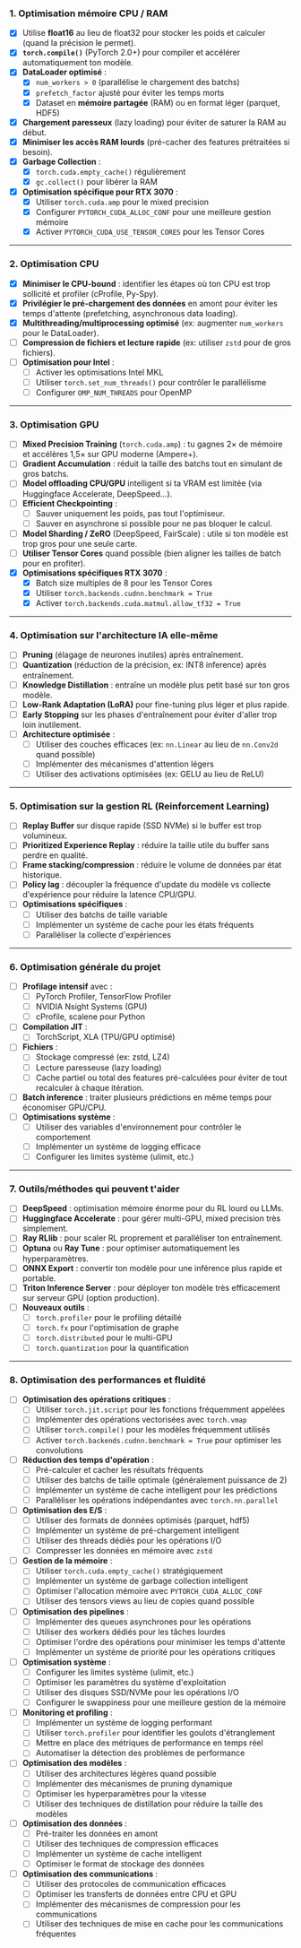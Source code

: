 ### 1. Optimisation mémoire CPU / RAM
- [x] Utilise **float16** au lieu de float32 pour stocker les poids et calculer (quand la précision le permet).
- [x] **`torch.compile()`** (PyTorch 2.0+) pour compiler et accélérer automatiquement ton modèle.
- [x] **DataLoader optimisé** :
  - [x] `num_workers > 0` (parallélise le chargement des batchs)
  - [x] `prefetch_factor` ajusté pour éviter les temps morts
  - [x] Dataset en **mémoire partagée** (RAM) ou en format léger (parquet, HDF5)
- [x] **Chargement paresseux** (lazy loading) pour éviter de saturer la RAM au début.
- [x] **Minimiser les accès RAM lourds** (pré-cacher des features prétraitées si besoin).
- [x] **Garbage Collection** :
  - [x] `torch.cuda.empty_cache()` régulièrement
  - [x] `gc.collect()` pour libérer la RAM
- [x] **Optimisation spécifique pour RTX 3070** :
  - [x] Utiliser `torch.cuda.amp` pour le mixed precision
  - [x] Configurer `PYTORCH_CUDA_ALLOC_CONF` pour une meilleure gestion mémoire
  - [x] Activer `PYTORCH_CUDA_USE_TENSOR_CORES` pour les Tensor Cores

---

### 2. Optimisation CPU
- [x] **Minimiser le CPU-bound** : identifier les étapes où ton CPU est trop sollicité et profiler (cProfile, Py-Spy).
- [x] **Privilégier le pré-chargement des données** en amont pour éviter les temps d'attente (prefetching, asynchronous data loading).
- [x] **Multithreading/multiprocessing optimisé** (ex: augmenter `num_workers` pour le DataLoader).
- [ ] **Compression de fichiers et lecture rapide** (ex: utiliser `zstd` pour de gros fichiers).
- [ ] **Optimisation pour Intel** :
  - [ ] Activer les optimisations Intel MKL
  - [ ] Utiliser `torch.set_num_threads()` pour contrôler le parallélisme
  - [ ] Configurer `OMP_NUM_THREADS` pour OpenMP

---

### 3. Optimisation GPU
- [ ] **Mixed Precision Training** (`torch.cuda.amp`) : tu gagnes 2× de mémoire et accélères 1,5× sur GPU moderne (Ampere+).
- [ ] **Gradient Accumulation** : réduit la taille des batchs tout en simulant de gros batchs.
- [ ] **Model offloading CPU/GPU** intelligent si ta VRAM est limitée (via Huggingface Accelerate, DeepSpeed...).
- [ ] **Efficient Checkpointing** :
  - [ ] Sauver uniquement les poids, pas tout l'optimiseur.
  - [ ] Sauver en asynchrone si possible pour ne pas bloquer le calcul.
- [ ] **Model Sharding / ZeRO** (DeepSpeed, FairScale) : utile si ton modèle est trop gros pour une seule carte.
- [ ] **Utiliser Tensor Cores** quand possible (bien aligner les tailles de batch pour en profiter).
- [x] **Optimisations spécifiques RTX 3070** :
  - [x] Batch size multiples de 8 pour les Tensor Cores
  - [x] Utiliser `torch.backends.cudnn.benchmark = True`
  - [x] Activer `torch.backends.cuda.matmul.allow_tf32 = True`

---

### 4. Optimisation sur l'architecture IA elle-même
- [ ] **Pruning** (élagage de neurones inutiles) après entraînement.
- [ ] **Quantization** (réduction de la précision, ex: INT8 inference) après entraînement.
- [ ] **Knowledge Distillation** : entraîne un modèle plus petit basé sur ton gros modèle.
- [ ] **Low-Rank Adaptation (LoRA)** pour fine-tuning plus léger et plus rapide.
- [ ] **Early Stopping** sur les phases d'entraînement pour éviter d'aller trop loin inutilement.
- [ ] **Architecture optimisée** :
  - [ ] Utiliser des couches efficaces (ex: `nn.Linear` au lieu de `nn.Conv2d` quand possible)
  - [ ] Implémenter des mécanismes d'attention légers
  - [ ] Utiliser des activations optimisées (ex: GELU au lieu de ReLU)

---

### 5. Optimisation sur la gestion RL (Reinforcement Learning)
- [ ] **Replay Buffer** sur disque rapide (SSD NVMe) si le buffer est trop volumineux.
- [ ] **Prioritized Experience Replay** : réduire la taille utile du buffer sans perdre en qualité.
- [ ] **Frame stacking/compression** : réduire le volume de données par état historique.
- [ ] **Policy lag** : découpler la fréquence d'update du modèle vs collecte d'expérience pour réduire la latence CPU/GPU.
- [ ] **Optimisations spécifiques** :
  - [ ] Utiliser des batchs de taille variable
  - [ ] Implémenter un système de cache pour les états fréquents
  - [ ] Paralléliser la collecte d'expériences

---

### 6. Optimisation générale du projet
- [ ] **Profilage intensif** avec :
  - [ ] PyTorch Profiler, TensorFlow Profiler
  - [ ] NVIDIA Nsight Systems (GPU)
  - [ ] cProfile, scalene pour Python
- [ ] **Compilation JIT** :
  - [ ] TorchScript, XLA (TPU/GPU optimisé)
- [ ] **Fichiers** :
  - [ ] Stockage compressé (ex: zstd, LZ4)
  - [ ] Lecture paresseuse (lazy loading)
  - [ ] Cache partiel ou total des features pré-calculées pour éviter de tout recalculer à chaque itération.
- [ ] **Batch inference** : traiter plusieurs prédictions en même temps pour économiser GPU/CPU.
- [ ] **Optimisations système** :
  - [ ] Utiliser des variables d'environnement pour contrôler le comportement
  - [ ] Implémenter un système de logging efficace
  - [ ] Configurer les limites système (ulimit, etc.)

---

### 7. Outils/méthodes qui peuvent t'aider
- [ ] **DeepSpeed** : optimisation mémoire énorme pour du RL lourd ou LLMs.
- [ ] **Huggingface Accelerate** : pour gérer multi-GPU, mixed precision très simplement.
- [ ] **Ray RLlib** : pour scaler RL proprement et paralléliser ton entraînement.
- [ ] **Optuna** ou **Ray Tune** : pour optimiser automatiquement les hyperparamètres.
- [ ] **ONNX Export** : convertir ton modèle pour une inférence plus rapide et portable.
- [ ] **Triton Inference Server** : pour déployer ton modèle très efficacement sur serveur GPU (option production).
- [ ] **Nouveaux outils** :
  - [ ] `torch.profiler` pour le profiling détaillé
  - [ ] `torch.fx` pour l'optimisation de graphe
  - [ ] `torch.distributed` pour le multi-GPU
  - [ ] `torch.quantization` pour la quantification

---

### 8. Optimisation des performances et fluidité
- [ ] **Optimisation des opérations critiques** :
  - [ ] Utiliser `torch.jit.script` pour les fonctions fréquemment appelées
  - [ ] Implémenter des opérations vectorisées avec `torch.vmap`
  - [ ] Utiliser `torch.compile()` pour les modèles fréquemment utilisés
  - [ ] Activer `torch.backends.cudnn.benchmark = True` pour optimiser les convolutions
- [ ] **Réduction des temps d'opération** :
  - [ ] Pré-calculer et cacher les résultats fréquents
  - [ ] Utiliser des batchs de taille optimale (généralement puissance de 2)
  - [ ] Implémenter un système de cache intelligent pour les prédictions
  - [ ] Paralléliser les opérations indépendantes avec `torch.nn.parallel`
- [ ] **Optimisation des E/S** :
  - [ ] Utiliser des formats de données optimisés (parquet, hdf5)
  - [ ] Implémenter un système de pré-chargement intelligent
  - [ ] Utiliser des threads dédiés pour les opérations I/O
  - [ ] Compresser les données en mémoire avec `zstd`
- [ ] **Gestion de la mémoire** :
  - [ ] Utiliser `torch.cuda.empty_cache()` stratégiquement
  - [ ] Implémenter un système de garbage collection intelligent
  - [ ] Optimiser l'allocation mémoire avec `PYTORCH_CUDA_ALLOC_CONF`
  - [ ] Utiliser des tensors views au lieu de copies quand possible
- [ ] **Optimisation des pipelines** :
  - [ ] Implémenter des queues asynchrones pour les opérations
  - [ ] Utiliser des workers dédiés pour les tâches lourdes
  - [ ] Optimiser l'ordre des opérations pour minimiser les temps d'attente
  - [ ] Implémenter un système de priorité pour les opérations critiques
- [ ] **Optimisation système** :
  - [ ] Configurer les limites système (ulimit, etc.)
  - [ ] Optimiser les paramètres du système d'exploitation
  - [ ] Utiliser des disques SSD/NVMe pour les opérations I/O
  - [ ] Configurer le swappiness pour une meilleure gestion de la mémoire
- [ ] **Monitoring et profiling** :
  - [ ] Implémenter un système de logging performant
  - [ ] Utiliser `torch.profiler` pour identifier les goulots d'étranglement
  - [ ] Mettre en place des métriques de performance en temps réel
  - [ ] Automatiser la détection des problèmes de performance
- [ ] **Optimisation des modèles** :
  - [ ] Utiliser des architectures légères quand possible
  - [ ] Implémenter des mécanismes de pruning dynamique
  - [ ] Optimiser les hyperparamètres pour la vitesse
  - [ ] Utiliser des techniques de distillation pour réduire la taille des modèles
- [ ] **Optimisation des données** :
  - [ ] Pré-traiter les données en amont
  - [ ] Utiliser des techniques de compression efficaces
  - [ ] Implémenter un système de cache intelligent
  - [ ] Optimiser le format de stockage des données
- [ ] **Optimisation des communications** :
  - [ ] Utiliser des protocoles de communication efficaces
  - [ ] Optimiser les transferts de données entre CPU et GPU
  - [ ] Implémenter des mécanismes de compression pour les communications
  - [ ] Utiliser des techniques de mise en cache pour les communications fréquentes